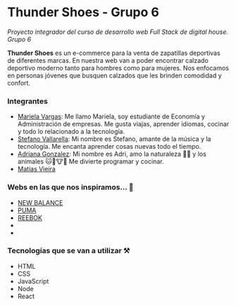 # Thunder Shoes - Grupo 6
*Proyecto integrador del curso de desarrollo web Full Stack de digital house. Grupo 6*

**Thunder Shoes** es un e-commerce para la venta de zapatillas deportivas de diferentes marcas. En nuestra web van a poder encontrar calzado deportivo moderno tanto para hombres como para mujeres. Nos enfocamos en personas jóvenes que busquen calzados que les brinden comodidad y confort.

### Integrantes
- [Mariela Vargas](https://github.com/mar156): Me llamo Mariela, soy estudiante de Economía y Administración de empresas. Me gusta viajas, aprender idiomas, cocinar y todo lo relacionado a la tecnología.
- [Stefano Vallarella](https://github.com/stefanovallarella): Mi nombre es Stefano, amante de la música y la tecnología. Me encanta aprender cosas nuevas todo el tiempo.
- [Adriana Gonzalez](https://github.com/AdrianaEG): Mi nombre es Adri, amo la naturaleza :cactus::ocean: y los animales :cat::dog::cow::panda_face: Me divierte programar y cocinar.
- [Matias Vieira]()

### Webs en las que nos inspiramos... :pencil:
- [NEW BALANCE](https://www.newbalance.com/)
- [PUMA](https://us.puma.com/)
- [REEBOK](https://www.reebok.com.ar/)
-
-

### Tecnologías que se van a utilizar :hammer_and_pick:
- HTML
- CSS
- JavaScript
- Node 
- React
